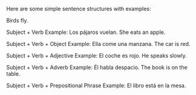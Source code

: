 Here are some simple sentence structures with examples:

Birds fly.

Subject + Verb
Example: Los pájaros vuelan.
She eats an apple.

Subject + Verb + Object
Example: Ella come una manzana.
The car is red.

Subject + Verb + Adjective
Example: El coche es rojo.
He speaks slowly.

Subject + Verb + Adverb
Example: Él habla despacio.
The book is on the table.

Subject + Verb + Prepositional Phrase
Example: El libro está en la mesa.